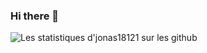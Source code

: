 ### Hi there 👋

<!--
**jonas18121/jonas18121** is a ✨ _special_ ✨ repository because its `README.md` (this file) appears on your GitHub profile.

Here are some ideas to get you started:

- 🔭 I’m currently working on ...
- 🌱 I’m currently learning ...
- 👯 I’m looking to collaborate on ...
- 🤔 I’m looking for help with ...
- 💬 Ask me about ...
- 📫 How to reach me: ...
- 😄 Pronouns: ...
- ⚡ Fun fact: ...
-->

![Les statistiques d'jonas18121 sur les github](https://github-readme-stats.vercel.app/api?username=jonas18121&show_icons=true&hide=["prs","issues","contribs"])



